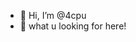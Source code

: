 - 👋 Hi, I’m @4cpu
- 👀 what u looking for here!

<!---
4cpu/4cpu is a ✨ special ✨ repository because its `README.md` (this file) appears on your GitHub profile.
You can click the Preview link to take a look at your changes.
--->
